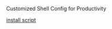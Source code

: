 Customized Shell Config for Productivity

[install script](https://gist.github.com/fsw0422/5ef701f30956a87cd4ef46e1d056e111)
